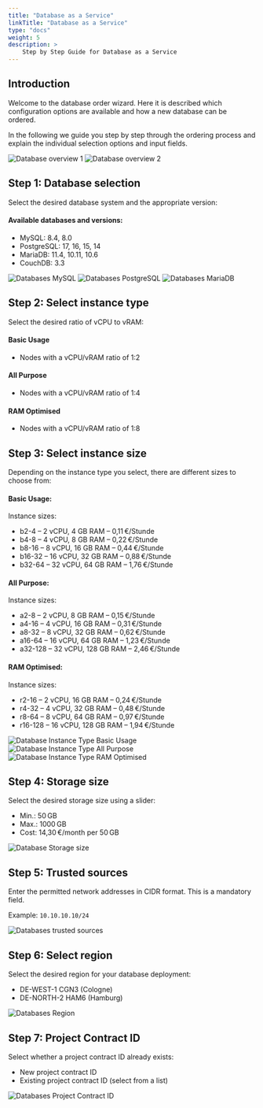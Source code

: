 ```yaml
---
title: "Database as a Service"
linkTitle: "Database as a Service"
type: "docs"
weight: 5
description: >
    Step by Step Guide for Database as a Service
---
```


## Introduction

Welcome to the database order wizard. Here it is described which configuration options are available and how a new database can be ordered.

In the following we guide you step by step through the ordering process and explain the individual selection options and input fields.

![Database overview 1](../img/database-overview1.png)
![Database overview 2](../img/database-overview2.png)

## Step 1: Database selection

Select the desired database system and the appropriate version:

#### Available databases and versions:

- MySQL: 8.4, 8.0
- PostgreSQL: 17, 16, 15, 14
- MariaDB: 11.4, 10.11, 10.6
- CouchDB: 3.3

![Databases MySQL](../img/database-mysql.png)
![Databases PostgreSQL](../img/database-postgres.png)
![Databases MariaDB](../img/database-mariadb.png)

## Step 2: Select instance type

Select the desired ratio of vCPU to vRAM:

#### Basic Usage
- Nodes with a vCPU/vRAM ratio of 1:2

#### All Purpose
- Nodes with a vCPU/vRAM ratio of 1:4

#### RAM Optimised
- Nodes with a vCPU/vRAM ratio of 1:8

## Step 3: Select instance size

Depending on the instance type you select, there are different sizes to choose from:

#### Basic Usage:

Instance sizes:
- b2-4 – 2 vCPU, 4 GB RAM – 0,11 €/Stunde
- b4-8 – 4 vCPU, 8 GB RAM – 0,22 €/Stunde
- b8-16 – 8 vCPU, 16 GB RAM – 0,44 €/Stunde
- b16-32 – 16 vCPU, 32 GB RAM – 0,88 €/Stunde
- b32-64 – 32 vCPU, 64 GB RAM – 1,76 €/Stunde

#### All Purpose:

Instance sizes:
- a2-8 – 2 vCPU, 8 GB RAM – 0,15 €/Stunde
- a4-16 – 4 vCPU, 16 GB RAM – 0,31 €/Stunde
- a8-32 – 8 vCPU, 32 GB RAM – 0,62 €/Stunde
- a16-64 – 16 vCPU, 64 GB RAM – 1,23 €/Stunde
- a32-128 – 32 vCPU, 128 GB RAM – 2,46 €/Stunde

#### RAM Optimised:

Instance sizes:
- r2-16 – 2 vCPU, 16 GB RAM – 0,24 €/Stunde
- r4-32 – 4 vCPU, 32 GB RAM – 0,48 €/Stunde
- r8-64 – 8 vCPU, 64 GB RAM – 0,97 €/Stunde
- r16-128 – 16 vCPU, 128 GB RAM – 1,94 €/Stunde

![Database Instance Type Basic Usage](../img/database-basic-usage.png)
![Database Instance Type All Purpose](../img/database-all-purpose.png)
![Database Instance Type RAM Optimised](../img/database-ram.png)

## Step 4: Storage size

Select the desired storage size using a slider:

- Min.: 50 GB
- Max.: 1000 GB
- Cost: 14,30 €/month per 50 GB

![Database Storage size](../img/database-storage-size.png)

## Step 5: Trusted sources

Enter the permitted network addresses in CIDR format.
This is a mandatory field.

Example:
`10.10.10.10/24`

![Databases trusted sources](../img/database-sources.png)

## Step 6: Select region

Select the desired region for your database deployment:

- DE-WEST-1 CGN3 (Cologne)
- DE-NORTH-2 HAM6 (Hamburg)

![Databases Region](../img/database-region.png)

## Step 7: Project Contract ID

Select whether a project contract ID already exists:

- New project contract ID
- Existing project contract ID (select from a list)

![Databases Project Contract ID](../img/database-existing-project.png)
